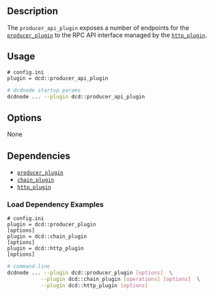 ## Description

The `producer_api_plugin` exposes a number of endpoints for the [`producer_plugin`](../producer_plugin/index.md) to the RPC API interface managed by the [`http_plugin`](../http_plugin/index.md).

## Usage

```console
# config.ini
plugin = dcd::producer_api_plugin
```
```sh
# dcdnode startup params
dcdnode ... --plugin dcd::producer_api_plugin
```

## Options

None

## Dependencies

* [`producer_plugin`](../producer_plugin/index.md)
* [`chain_plugin`](../chain_plugin/index.md)
* [`http_plugin`](../http_plugin/index.md)

### Load Dependency Examples

```console
# config.ini
plugin = dcd::producer_plugin
[options]
plugin = dcd::chain_plugin
[options]
plugin = dcd::http_plugin
[options]
```
```sh
# command-line
dcdnode ... --plugin dcd::producer_plugin [options]  \
           --plugin dcd::chain_plugin [operations] [options]  \
           --plugin dcd::http_plugin [options]
```
